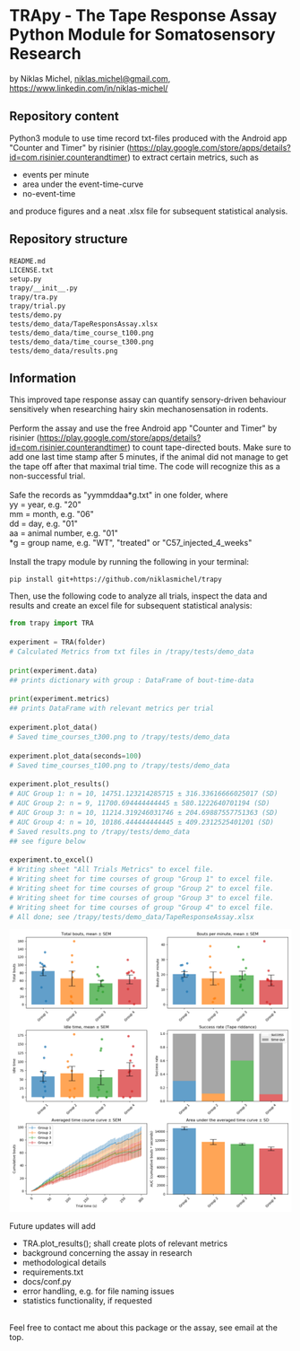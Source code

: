 # TRApy - The Tape Response Assay Python Module for Somatosensory Research
by Niklas Michel, niklas.michel@gmail.com, https://www.linkedin.com/in/niklas-michel/
## Repository content
Python3 module to use time record txt-files produced with the Android app 
"Counter and Timer" by risinier 
(https://play.google.com/store/apps/details?id=com.risinier.counterandtimer)
to extract certain metrics, such as 
 - events per minute
 - area under the event-time-curve
 - no-event-time
 
 and produce figures and a neat .xlsx file for subsequent statistical analysis.
 ## Repository structure
 ```
README.md
LICENSE.txt
setup.py
trapy/__init__.py
trapy/tra.py
trapy/trial.py
tests/demo.py
tests/demo_data/TapeResponsAssay.xlsx
tests/demo_data/time_course_t100.png
tests/demo_data/time_course_t300.png
tests/demo_data/results.png
``` 
## Information
This improved tape response assay can quantify sensory-driven behaviour sensitively 
when researching hairy skin mechanosensation in rodents.\
\
Perform the assay and use the free Android app 
"Counter and Timer" by risinier 
(https://play.google.com/store/apps/details?id=com.risinier.counterandtimer) to
count tape-directed bouts. Make sure to add one last time stamp after 5 minutes, if the animal
did not manage to get the tape off after that maximal trial time. The code will recognize this as a non-successful
trial.\
\
Safe the records as 
"yymmddaa*g.txt" in one folder, where\
yy = year, e.g. "20"\
mm = month, e.g. "06"\
dd = day, e.g. "01"\
aa = animal number, e.g. "01"\
*g = group name, e.g. "WT", "treated" or "C57_injected_4_weeks"\
\
Install the trapy module by running the following in your terminal:
```
pip install git+https://github.com/niklasmichel/trapy
```
Then, use the following code to analyze all trials, inspect the data and results
and create an excel file for subsequent statistical analysis:
```python
from trapy import TRA

experiment = TRA(folder)
# Calculated Metrics from txt files in /trapy/tests/demo_data

print(experiment.data)
## prints dictionary with group : DataFrame of bout-time-data

print(experiment.metrics)
## prints DataFrame with relevant metrics per trial

experiment.plot_data()
# Saved time_courses_t300.png to /trapy/tests/demo_data

experiment.plot_data(seconds=100)
# Saved time_courses_t100.png to /trapy/tests/demo_data

experiment.plot_results()
# AUC Group 1: n = 10, 14751.123214285715 ± 316.33616666025017 (SD)
# AUC Group 2: n = 9, 11700.694444444445 ± 580.1222640701194 (SD)
# AUC Group 3: n = 10, 11214.319246031746 ± 204.69887557751363 (SD)
# AUC Group 4: n = 10, 10186.444444444445 ± 409.2312525401201 (SD)
# Saved results.png to /trapy/tests/demo_data
## see figure below

experiment.to_excel()
# Writing sheet "All Trials Metrics" to excel file.
# Writing sheet for time courses of group "Group 1" to excel file.
# Writing sheet for time courses of group "Group 2" to excel file.
# Writing sheet for time courses of group "Group 3" to excel file.
# Writing sheet for time courses of group "Group 4" to excel file.
# All done; see /trapy/tests/demo_data/TapeResponseAssay.xlsx

```

![Bout-time plots created with trapy](https://github.com/niklasmichel/trapy/blob/master/tests/demo_data/results.png)

Future updates will add
 - TRA.plot_results(); shall create plots of relevant metrics 
 - background concerning the assay in research
 - methodological details
 - requirements.txt
 - docs/conf.py
 - error handling, e.g. for file naming issues
 - statistics functionality, if requested

\
Feel free to contact me about this package or the assay, see email at the top.
